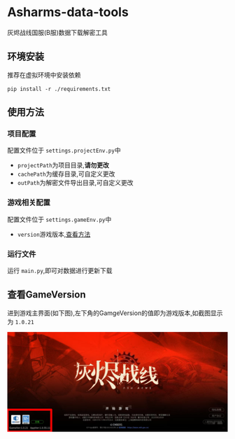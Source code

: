 # Asharms-data-tools

灰烬战线国服(B服)数据下载解密工具

## 环境安装

推荐在虚拟环境中安装依赖

```shell
pip install -r ./requirements.txt
```

## 使用方法

### 项目配置

配置文件位于 `settings.projectEnv.py`中

+ `projectPath`为项目目录,**请勿更改**
+ `cachePath`为缓存目录,可自定义更改
+ `outPath`为解密文件导出目录,可自定义更改

### 游戏相关配置

配置文件位于 `settings.gameEnv.py`中

+ `version`游戏版本,[查看方法](#查看GameVersion)

### 运行文件

运行 `main.py`,即可对数据进行更新下载

## 查看GameVersion

进到游戏主界面(如下图),左下角的GamgeVersion的值即为游戏版本,如截图显示为 `1.0.21`

![查看GameVersion](images/gameversion.jpg)
